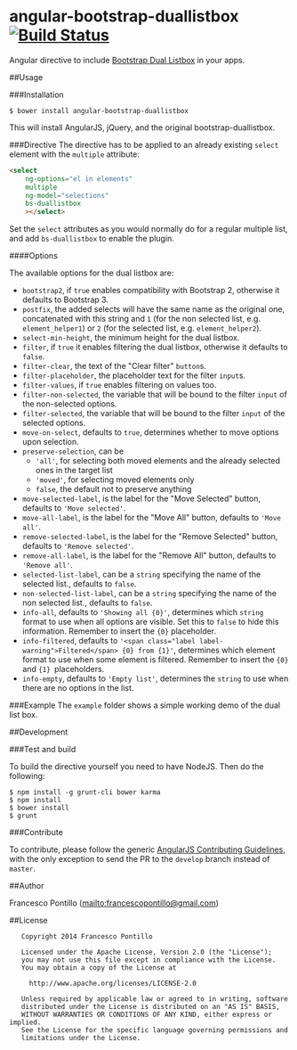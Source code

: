angular-bootstrap-duallistbox [![Build Status](https://travis-ci.org/frapontillo/angular-bootstrap-duallistbox.png)](https://travis-ci.org/frapontillo/angular-bootstrap-duallistbox)
========================

Angular directive to include [Bootstrap Dual Listbox](https://github.com/istvan-ujjmeszaros/bootstrap-duallistbox) in your apps.

##Usage

###Installation
```shell
$ bower install angular-bootstrap-duallistbox
```

This will install AngularJS, jQuery, and the original bootstrap-duallistbox.

###Directive
The directive has to be applied to an already existing `select` element with the `multiple` attribute:

```html
<select
	ng-options="el in elements"
	multiple
    ng-model="selections"
    bs-duallistbox
	></select>
```

Set the `select` attributes as you would normally do for a regular multiple list, and add `bs-duallistbox` to enable the plugin.

####Options

The available options for the dual listbox are:

- `bootstrap2`, if `true` enables compatibility with Bootstrap 2, otherwise it defaults to Bootstrap 3.
- `postfix`, the added selects will have the same name as the original one, concatenated with this string and `1`
  (for the non selected list, e.g. `element_helper1`) or `2` (for the selected list, e.g. `element_helper2`).
- `select-min-height`, the minimum height for the dual listbox.
- `filter`, if `true` it enables filtering the dual listbox, otherwise it defaults to `false`.
- `filter-clear`, the text of the "Clear filter" `button`s.
- `filter-placeholder`, the placeholder text for the filter `input`s.
- `filter-values`, if `true` enables filtering on values too.
- `filter-non-selected`, the variable that will be bound to the filter `input` of the non-selected options.
- `filter-selected`, the variable that will be bound to the filter `input` of the selected options.
- `move-on-select`, defaults to `true`, determines whether to move options upon selection.
- `preserve-selection`, can be
  - `'all'`, for selecting both moved elements and the already selected ones in the target list
  - `'moved'`, for selecting moved elements only
  - `false`, the default not to preserve anything
- `move-selected-label`, is the label for the "Move Selected" button, defaults to `'Move selected'`.
- `move-all-label`, is the label for the "Move All" button, defaults to `'Move all'`.
- `remove-selected-label`, is the label for the "Remove Selected" button, defaults to `'Remove selected'`.
- `remove-all-label`, is the label for the "Remove All" button, defaults to `'Remove all'`.
- `selected-list-label`, can be a `string` specifying the name of the selected list., defaults to `false`.
- `non-selected-list-label`, can be a `string` specifying the name of the non selected list., defaults to `false`.
- `info-all`, defaults to `'Showing all {0}'`, determines which `string` format to use when all options are visible.
  Set this to `false` to hide this information. Remember to insert the `{0}` placeholder.
- `info-filtered`, defaults to `'<span class="label label-warning">Filtered</span> {0} from {1}'`, determines which
  element format to use when some element is filtered. Remember to insert the `{0}` and `{1} `placeholders.
- `info-empty`, defaults to `'Empty list'`, determines the `string` to use when there are no options in the list.

###Example
The `example` folder shows a simple working demo of the dual list box.

##Development

###Test and build

To build the directive yourself you need to have NodeJS. Then do the following:

```shell
$ npm install -g grunt-cli bower karma
$ npm install
$ bower install
$ grunt
```

###Contribute

To contribute, please follow the generic [AngularJS Contributing Guidelines](https://github.com/angular/angular.js/blob/master/CONTRIBUTING.md), with the only exception to send the PR to the `develop` branch instead of `master`.

##Author

Francesco Pontillo (<mailto:francescopontillo@gmail.com>)

##License

```
   Copyright 2014 Francesco Pontillo

   Licensed under the Apache License, Version 2.0 (the "License");
   you may not use this file except in compliance with the License.
   You may obtain a copy of the License at

     http://www.apache.org/licenses/LICENSE-2.0

   Unless required by applicable law or agreed to in writing, software
   distributed under the License is distributed on an "AS IS" BASIS,
   WITHOUT WARRANTIES OR CONDITIONS OF ANY KIND, either express or implied.
   See the License for the specific language governing permissions and
   limitations under the License.

```
